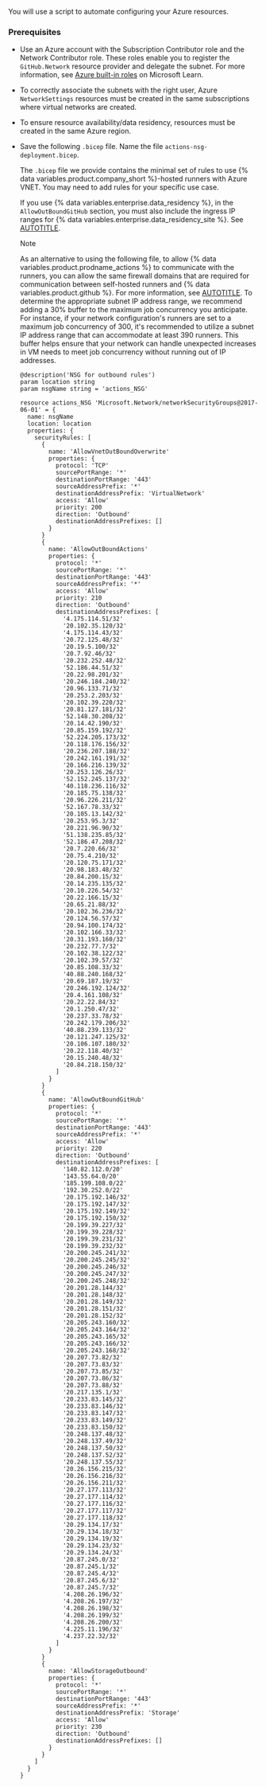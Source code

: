 You will use a script to automate configuring your Azure resources.

### Prerequisites

* Use an Azure account with the Subscription Contributor role and the Network Contributor role. These roles enable you to register the `GitHub.Network` resource provider and delegate the subnet. For more information, see [Azure built-in roles](https://learn.microsoft.com/en-us/azure/role-based-access-control/built-in-roles) on Microsoft Learn.

* To correctly associate the subnets with the right user, Azure `NetworkSettings` resources must be created in the same subscriptions where virtual networks are created.

* To ensure resource availability/data residency, resources must be created in the same Azure region.

* Save the following `.bicep` file. Name the file `actions-nsg-deployment.bicep`.

  The `.bicep` file we provide contains the minimal set of rules to use {% data variables.product.company_short %}-hosted runners with Azure VNET. You may need to add rules for your specific use case.

  If you use {% data variables.enterprise.data_residency %}, in the `AllowOutBoundGitHub` section, you must also include the ingress IP ranges for {% data variables.enterprise.data_residency_site %}. See [AUTOTITLE](/admin/data-residency/network-details-for-ghecom#ranges-for-ingress-traffic).

  > [!NOTE]
  > As an alternative to using the following file, to allow {% data variables.product.prodname_actions %} to communicate with the runners, you can allow the same firewall domains that are required for communication between self-hosted runners and {% data variables.product.github %}. For more information, see [AUTOTITLE](/actions/hosting-your-own-runners/managing-self-hosted-runners/about-self-hosted-runners#communication-between-self-hosted-runners-and-github-enterprise-cloud). To determine the appropriate subnet IP address range, we recommend adding a 30% buffer to the maximum job concurrency you anticipate. For instance, if your network configuration's runners are set to a maximum job concurrency of 300, it's recommended to utilize a subnet IP address range that can accommodate at least 390 runners. This buffer helps ensure that your network can handle unexpected increases in VM needs to meet job concurrency without running out of IP addresses.

  ```bicep copy
  @description('NSG for outbound rules')
  param location string
  param nsgName string = 'actions_NSG'

  resource actions_NSG 'Microsoft.Network/networkSecurityGroups@2017-06-01' = {
    name: nsgName
    location: location
    properties: {
      securityRules: [
        {
          name: 'AllowVnetOutBoundOverwrite'
          properties: {
            protocol: 'TCP'
            sourcePortRange: '*'
            destinationPortRange: '443'
            sourceAddressPrefix: '*'
            destinationAddressPrefix: 'VirtualNetwork'
            access: 'Allow'
            priority: 200
            direction: 'Outbound'
            destinationAddressPrefixes: []
          }
        }
        {
          name: 'AllowOutBoundActions'
          properties: {
            protocol: '*'
            sourcePortRange: '*'
            destinationPortRange: '443'
            sourceAddressPrefix: '*'
            access: 'Allow'
            priority: 210
            direction: 'Outbound'
            destinationAddressPrefixes: [
              '4.175.114.51/32'
              '20.102.35.120/32'
              '4.175.114.43/32'
              '20.72.125.48/32'
              '20.19.5.100/32'
              '20.7.92.46/32'
              '20.232.252.48/32'
              '52.186.44.51/32'
              '20.22.98.201/32'
              '20.246.184.240/32'
              '20.96.133.71/32'
              '20.253.2.203/32'
              '20.102.39.220/32'
              '20.81.127.181/32'
              '52.148.30.208/32'
              '20.14.42.190/32'
              '20.85.159.192/32'
              '52.224.205.173/32'
              '20.118.176.156/32'
              '20.236.207.188/32'
              '20.242.161.191/32'
              '20.166.216.139/32'
              '20.253.126.26/32'
              '52.152.245.137/32'
              '40.118.236.116/32'
              '20.185.75.138/32'
              '20.96.226.211/32'
              '52.167.78.33/32'
              '20.105.13.142/32'
              '20.253.95.3/32'
              '20.221.96.90/32'
              '51.138.235.85/32'
              '52.186.47.208/32'
              '20.7.220.66/32'
              '20.75.4.210/32'
              '20.120.75.171/32'
              '20.98.183.48/32'
              '20.84.200.15/32'
              '20.14.235.135/32'
              '20.10.226.54/32'
              '20.22.166.15/32'
              '20.65.21.88/32'
              '20.102.36.236/32'
              '20.124.56.57/32'
              '20.94.100.174/32'
              '20.102.166.33/32'
              '20.31.193.160/32'
              '20.232.77.7/32'
              '20.102.38.122/32'
              '20.102.39.57/32'
              '20.85.108.33/32'
              '40.88.240.168/32'
              '20.69.187.19/32'
              '20.246.192.124/32'
              '20.4.161.108/32'
              '20.22.22.84/32'
              '20.1.250.47/32'
              '20.237.33.78/32'
              '20.242.179.206/32'
              '40.88.239.133/32'
              '20.121.247.125/32'
              '20.106.107.180/32'
              '20.22.118.40/32'
              '20.15.240.48/32'
              '20.84.218.150/32'
            ]
          }
        }
        {
          name: 'AllowOutBoundGitHub'
          properties: {
            protocol: '*'
            sourcePortRange: '*'
            destinationPortRange: '443'
            sourceAddressPrefix: '*'
            access: 'Allow'
            priority: 220
            direction: 'Outbound'
            destinationAddressPrefixes: [
              '140.82.112.0/20'
              '143.55.64.0/20'
              '185.199.108.0/22'
              '192.30.252.0/22'
              '20.175.192.146/32'
              '20.175.192.147/32'
              '20.175.192.149/32'
              '20.175.192.150/32'
              '20.199.39.227/32'
              '20.199.39.228/32'
              '20.199.39.231/32'
              '20.199.39.232/32'
              '20.200.245.241/32'
              '20.200.245.245/32'
              '20.200.245.246/32'
              '20.200.245.247/32'
              '20.200.245.248/32'
              '20.201.28.144/32'
              '20.201.28.148/32'
              '20.201.28.149/32'
              '20.201.28.151/32'
              '20.201.28.152/32'
              '20.205.243.160/32'
              '20.205.243.164/32'
              '20.205.243.165/32'
              '20.205.243.166/32'
              '20.205.243.168/32'
              '20.207.73.82/32'
              '20.207.73.83/32'
              '20.207.73.85/32'
              '20.207.73.86/32'
              '20.207.73.88/32'
              '20.217.135.1/32'
              '20.233.83.145/32'
              '20.233.83.146/32'
              '20.233.83.147/32'
              '20.233.83.149/32'
              '20.233.83.150/32'
              '20.248.137.48/32'
              '20.248.137.49/32'
              '20.248.137.50/32'
              '20.248.137.52/32'
              '20.248.137.55/32'
              '20.26.156.215/32'
              '20.26.156.216/32'
              '20.26.156.211/32'
              '20.27.177.113/32'
              '20.27.177.114/32'
              '20.27.177.116/32'
              '20.27.177.117/32'
              '20.27.177.118/32'
              '20.29.134.17/32'
              '20.29.134.18/32'
              '20.29.134.19/32'
              '20.29.134.23/32'
              '20.29.134.24/32'
              '20.87.245.0/32'
              '20.87.245.1/32'
              '20.87.245.4/32'
              '20.87.245.6/32'
              '20.87.245.7/32'
              '4.208.26.196/32'
              '4.208.26.197/32'
              '4.208.26.198/32'
              '4.208.26.199/32'
              '4.208.26.200/32'
              '4.225.11.196/32'
              '4.237.22.32/32'
            ]
          }
        }
        {
          name: 'AllowStorageOutbound'
          properties: {
            protocol: '*'
            sourcePortRange: '*'
            destinationPortRange: '443'
            sourceAddressPrefix: '*'
            destinationAddressPrefix: 'Storage'
            access: 'Allow'
            priority: 230
            direction: 'Outbound'
            destinationAddressPrefixes: []
          }
        }
      ]
    }
  }
  ```
